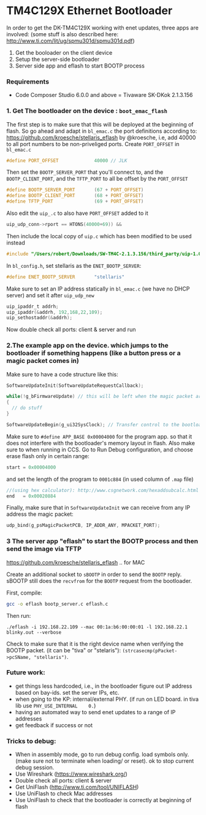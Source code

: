 # TM4C129X Ethernet Bootloader

In order to get the DK-TM4C129X working with enet updates, three apps are involved:
(some stuff is also described here: http://www.ti.com/lit/ug/spmu301d/spmu301d.pdf)

1. Get the booloader on the client device
2. Setup the server-side bootloader
3. Server side app and eflash to start BOOTP process

### Requirements
- Code Composer Studio 6.0.0 and above
= Tivaware SK-DKok 2.1.3.156

### 1. Get The bootloader on the device : `boot_emac_flash`

The first step is to make sure that this will be deployed at the beginning of flash. So go ahead and adapt in `bl_emac.c` the port definitions according to: https://github.com/kroesche/stellaris_eflash by @kroesche, i.e, add 40000 to all port numbers to be non-priveliged ports. Create `PORT_OFFSET` in `bl_emac.c`

```c
#define PORT_OFFSET             40000 // JLK
```

Then set the `BOOTP_SERVER_PORT` that you'll connect to, and the `BOOTP_CLIENT_PORT`, and the `TFTP_PORT` to all be offset by the `PORT_OFFSET`
```c
#define BOOTP_SERVER_PORT       (67 + PORT_OFFSET)
#define BOOTP_CLIENT_PORT       (68 + PORT_OFFSET)
#define TFTP_PORT               (69 + PORT_OFFSET)
```

Also edit the `uip_.c` to also have `PORT_OFFSET` added to it
```c
uip_udp_conn->rport == HTONS(40000+69)) &&
```

Then include the local copy of `uip.c` which has been modified to be used instead
```c
#include "/Users/robert/Downloads/SW-TM4C-2.1.3.156/third_party/uip-1.0/uip/uip_.c"
```


In `bl_config.h`, set stellaris as the `ENET_BOOTP_SERVER`:
```c
#define ENET_BOOTP_SERVER       "stellaris"
```

Make sure to set an IP address statically in `bl_emac.c` (we have no DHCP server) and set it after `uip_udp_new`
```c
uip_ipaddr_t addrh;
uip_ipaddr(&addrh, 192,168,22,109);
uip_sethostaddr(&addrh);
```

Now double check all ports: client & server and run

### 2.The example app on the device. which jumps to the bootloader if something happens (like a button press or a magic packet comes in)

Make sure to have a code structure like this:

```c
SoftwareUpdateInit(SoftwareUpdateRequestCallback);

while(!g_bFirmwareUpdate) // this will be left when the magic packet arrives.
{
  // do stuff
}

SoftwareUpdateBegin(g_ui32SysClock); // Transfer control to the bootloader.
```

Make sure to `#define APP_BASE 0x00004000` for the program app. so that it does not interfere with the bootloader's memory layout in flash. Also make sure to when running in CCS. Go to Run Debug configuration, and choose erase flash only in certain range:

```c
start = 0x00004000
```
and set the length of the program to `0001c884` (in used column of `.map` file)

```c
//(using hex calculator): http://www.csgnetwork.com/hexaddsubcalc.html
end   = 0x00020884
```

Finally, make sure that in `SoftwareUpdateInit` we can receive from any IP address the magic packet:  
```c
udp_bind(g_psMagicPacketPCB, IP_ADDR_ANY, MPACKET_PORT);
```

### 3 The server app "eflash" to start the BOOTP process and then send the image via TFTP
https://github.com/kroesche/stellaris_eflash .. for MAC

Create an additional socket to `sBOOTP` in order to send the `BOOTP` reply. sBOOTP still does the `recvfrom` for the `BOOTP` request from the bootloader.

First, compile:
```bash
gcc -o eflash bootp_server.c eflash.c
```
Then run:
```
./eflash -i 192.168.22.109 --mac 00:1a:b6:00:00:01 -l 192.168.22.1 blinky.out --verbose
```
Check to make sure that it is the right device name when verifying the BOOTP packet. (it can be "tiva" or "stelaris"):  `(strcasecmp(pPacket->pcSName, "stellaris")`.


### Future work:

- get things less hardcoded, i.e., in the bootloader figure out IP address based on bay-ids. set the server IPs, etc.
- when going to the KP: internal/external PHY.
(if run on LED board. in tiva lib use `PHY_USE_INTERNAL    0.`)
- having an automated way to send enet updates to a range of IP addresses
- get feedback if success or not

### Tricks to debug:

- When in assembly mode, go to run debug config. load symbols only. (make sure not to terminate when loading/ or reset). ok to stop current debug session.
- Use Wireshark (https://www.wireshark.org/)
- Double check all ports: client & server
- Get UniFlash (http://www.ti.com/tool/UNIFLASH)
- Use UniFlash to check Mac addresses
- Use UniFlash to check that the bootloader is correctly at beginning of flash
